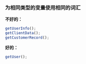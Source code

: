 ### 为相同类型的变量使用相同的词汇

**不好的：**
```js
getUserInfo();
getClientData();
getCustomerRecord();
```

**好的：**
```js
getUser();
```

